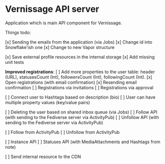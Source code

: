 # Vernissage API server

Application which is main API component for Vernissage.

Things todo:

[x] Sending the emails from the application (via Jobs)
[x] Change id into Snowflake'ish one
[x] Change to new Vapor structure

[x] Save external profile resources in the internal storage
[x] Add missing unit tests

**Improved registrations**:
  [ ] Add more properties to the user table: header (URL), statusesCount (Int), followersCount (Int), followingCount (Int).
  [x] Open registrations (with email confirmation)
  [x] Resending email confirmation
  [ ] Registrations via invitations
  [ ] Registrations via approval

[ ] Connect user to Hashtags based on description (bio)
[ ] User can have multiple property values (key/value pairs)

[ ] Deleting the user based on shared inbox queue (via Jobs)
[ ] Follow API (with sending to the Fediverse server via ActivityPub)
[ ] Unfollow API (with sending to the Fediverse server via ActivityPub)

[ ] Follow from ActivityPub
[ ] Unfollow from ActivityPub

[ ] Instance API
[ ] Statuses API (with MediaAttachments and Hashtags from note)

[ ] Send internal resource to the CDN
